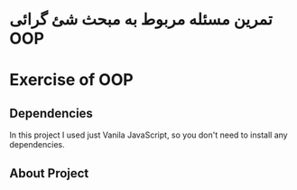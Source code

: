 # تمرین مسئله مربوط به مبحث شئ گرائی OOP

# Exercise of OOP

## Dependencies
 In this project I used just Vanila JavaScript, so you don't need to install any dependencies.

 ## About Project
